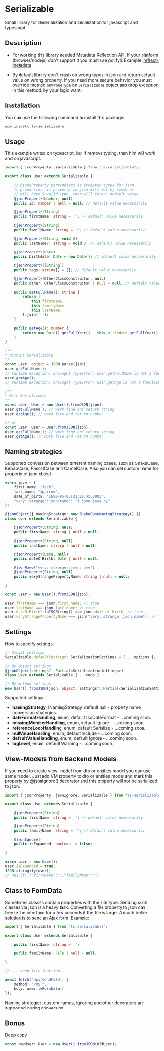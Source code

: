 Serializable
=====

Small library for deserialization and serialization for javascript and typescript

Description
------

- For working this library needed Metadata Reflection API. If your platform (browser/nodejs) don't support it you must use polifyll. Example: [reflect-metadata](https://www.npmjs.com/package/reflect-metadata)

- By default library don't crash on wrong types in json and return default value on wrong property. If you need more secure behavior you must override method `onWrongType` on `Serializable` object and drop exception in this method, by your logic want.

Installation
------

You can use the following command to install this package:

``` bash
npm install ts-serializable
```

Usage
------

This example writed on typescript, but if remove typing, then him will work and on javascript.

```typescript
import { jsonProperty, Serializable } from "ts-serializable";

export class User extends Serializable {

    // @jsonProperty parrameters is accepted types for json
    // properties, if property in json will not by found or
    // will have invalid type, then will return default value
    @jsonProperty(Number, null)
    public id: number | null = null; // default value necessarily

    @jsonProperty(String)
    public firstName: string = ''; // default value necessarily

    @jsonProperty(String)
    public familyName: string = ''; // default value necessarily

    @jsonProperty(String, void 0)
    public lastName?: string = void 0; // default value necessarily

    @jsonProperty(Date)
    public birthdate: Date = new Date(); // default value necessarily

    @jsonProperty([String])
    public tags: string[] = []; // default value necessarily

    @jsonProperty(OtherClassConstructor, null)
    public other: OtherClassConstructor | null = null; // default value necessarily

    public getFullName(): string {
        return [
            this.firstName,
            this.familyName,
            this.lastName
        ].join(' ');
    }

    public getAge(): number {
        return new Date().getFullYear() - this.birthdate.getFullYear();
    }
}

/**
* Without Serializable
*/
const user: object = JSON.parse(json);
user.getFullName();
// runtime exception: Uncaught TypeError: user.getFullName is not a function
user.getAge();
// runtime exception: Uncaught TypeError: user.getAge is not a function

/**
* With Serializable
*/
const user: User = new User().fromJSON(json);
user.getFullName(); // work fine and return string
user.getAge(); // work fine and return number

// or
const user: User = User.fromJSON(json);
user.getFullName(); // work fine and return string
user.getAge(); // work fine and return number
```

Naming strategies
------

Supported conversion between different naming cases, such as SnakeCase, KebabCase, PascalCase and CamelCase. Also you can set custom name for property of json object.

```typescript
const json = {
    first_name: "Jack",
    last_name: "Sparrow",
    date_of_birth: "1690-05-05T21:29:43.000Z",
    "very::strange::json:name": "I love jewelry"
};

@jsonObject({ namingStrategy: new SnakeCaseNamingStrategy() })
class User extends Serializable {

    @jsonProperty(String, null)
    public firstName: string | null = null;

    @jsonProperty(String, null)
    public lastName: string | null = null;

    @jsonProperty(Date, null)
    public dateOfBirth: Date | null = null;

    @jsonName("very::strange::json:name")
    @jsonProperty(String, null)
    public veryStrangePropertyName: string | null = null;

}

const user = new User().fromJSON(json);

user.firstName === json.first_name; // true
user.lastName === json.last_name; // true
user.dateOfBirth?.toISOString() === json.date_of_birth; // true
user.veryStrangePropertyName === json["very::strange::json:name"]; // true
```

Settings
------

How to specify settings:

```typescript
// Global settings
Serializable.defaultSettings: SerializationSettings = { ...options };

// By object settings
@jsonObject(settings?: Partial<SerializationSettings>)
class User extends Serializable { ...code }

// By method settings
new User().fromJSON(json: object, settings?: Partial<SerializationSettings>);
```

Supported settings:

- **namingStrategy**, INamingStrategy, default null - property name conversion strategies.
- **dateFormatHandling**, enum, default IsoDateFormat - ...coming soon.
- **missingMemberHandling**, enum, default Ignore - ...coming soon.
- **referenceLoopHandling**, enum, default Serialize - ...coming soon.
- **nullValueHandling**, enum, default Include - ...coming soon.
- **defaultValueHandling**, enum, default Ignore - ...coming soon.
- **logLevel**, enum, default Warning - ...coming soon.

View-Models from Backend Models
------

If you need to create view-model from dto or entities model you can use same model. Just add VM property to dto or entities model and mark this property by @jsonIgnore() decorator and this property will not be serialized to json.

```typescript
import { jsonProperty, jsonIgnore, Serializable } from "ts-serializable";

export class User extends Serializable {

    @jsonProperty(String)
    public firstName: string = ''; // default value necessarily

    @jsonProperty(String)
    public familyName: string = ''; // default value necessarily

    @jsonIgnore()
    public isExpanded: boolean  = false;

}

const user = new User();
user.isExpanded = true;
JSON.stringify(user);
// Result: {"firstName":"","familyName":""}
```

Class to FormData
------

Sometimes classes contain properties with the File type. Sending such classes via json is a heavy task. Converting a file property to json can freeze the interface for a few seconds if the file is large. A much better solution is to send an Ajax form. Example:

```typescript
import { Serializable } from "ts-serializable";

export class User extends Serializable {

    public firstName: string = '';

    public familyName: File | null = null;

}

// ... send file function ...

await fetch("api/sendFile", {
    method: "POST",
    body: user.toFormData()
});

```

Naming strategies, custom names, ignoring and other decorators are supported during conversion.

Bonus
------

Deep copy

```typescript
const newUser: User = new User().fromJSON(oldUser);
```
